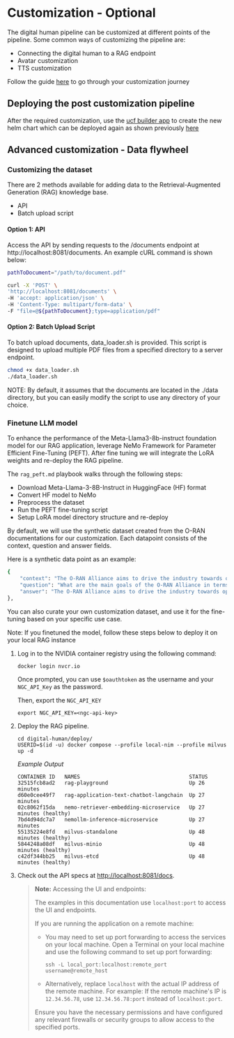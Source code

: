 # Customization - Optional

The digital human pipeline can be customized at different points of the pipeline. Some common ways of customizing the pipeline are:

* Connecting the digital human to a RAG endpoint
* Avatar customization
* TTS customization

Follow the guide [here](https://docs.nvidia.com/ace/latest/workflows/tokkio/text/Quickstart_Guide.html#customization) to go through your customization journey

## Deploying the post customization pipeline

After the required customization, use the [ucf builder app](https://docs.nvidia.com/ace/latest/workflows/tokkio/text/Quickstart_Guide.html#custom-app-deployment) to create the new helm chart which can be deployed again as shown previously [here](../deploy/) 


## Advanced customization - Data flywheel

### Customizing the dataset

There are 2 methods available for adding data to the Retrieval-Augmented Generation (RAG) knowledge base.

* API
* Batch upload script

#### Option 1: API
Access the API by sending requests to the /documents endpoint at http://localhost:8081/documents. An example cURL command is shown below:

```bash
pathToDocument="/path/to/document.pdf"

curl -X 'POST' \
'http://localhost:8081/documents' \
-H 'accept: application/json' \
-H 'Content-Type: multipart/form-data' \
-F "file=@${pathToDocument};type=application/pdf"
```

#### Option 2: Batch Upload Script
To batch upload documents, data_loader.sh is provided. This script is designed to upload multiple PDF files from a specified directory to a server endpoint. 

```bash
chmod +x data_loader.sh
./data_loader.sh
```

NOTE:  By default, it assumes that the documents are located in the ./data directory, but you can easily modify the script to use any directory of your choice.


### Finetune LLM model
To enhance the performance of the Meta-Llama3-8b-instruct foundation model for our RAG application, leverage NeMo Framework for Parameter Efficient Fine-Tuning (PEFT). After fine tuning we will integrate the LoRA weights and re-deploy the RAG pipeline.


The ```rag_peft.md``` playbook walks through the following steps:

* Download Meta-Llama-3-8B-Instruct in HuggingFace (HF) format
* Convert HF model to NeMo
* Preprocess the dataset
* Run the PEFT fine-tuning script
* Setup LoRA model directory structure and re-deploy


By default, we will use the synthetic dataset created from the O-RAN documentations for our customization. Each datapoint consists of the context, question and answer fields.


Here is a synthetic data point as an example:
```bash
{
    "context": "The O-RAN Alliance aims to drive the industry towards open, interoperable interfaces, and RAN virtualization. This approach allows operators to integrate hardware and software from multiple vendors, fostering competition and innovation. The O-RAN architecture leverages both Near-Real-Time and Non-Real-Time RICs to enable new use cases and improve RAN efficiency. The architecture also includes the O1, O2, and A1 interfaces, each serving different functions within the management and orchestration framework.",
    "question": "What are the main goals of the O-RAN Alliance in terms of industry direction?",
    "answer": "The O-RAN Alliance aims to drive the industry towards open, interoperable interfaces, and RAN virtualization, fostering competition and innovation."
},
```

You can also curate your own customization dataset, and use it for the fine-tuning based on your specific use case.

Note: If you finetuned the model, follow these steps below to deploy it on your local RAG instance


1. Log in to the NVIDIA container registry using the following command:

    ```console
    docker login nvcr.io
    ```

    Once prompted, you can use `$oauthtoken` as the username and your `NGC_API_Key` as the password.

    Then, export the `NGC_API_KEY`

   ```console
   export NGC_API_KEY=<ngc-api-key>
   ```

1. Deploy the RAG pipeline.

   ```console
   cd digital-human/deploy/
   USERID=$(id -u) docker compose --profile local-nim --profile milvus up -d
   ```

   <i>Example Output</i>

   ```console
   CONTAINER ID   NAMES                                   STATUS
   32515fcb8ad2   rag-playground                          Up 26 minutes
   d60e0cee49f7   rag-application-text-chatbot-langchain  Up 27 minutes
   02c8062f15da   nemo-retriever-embedding-microservice   Up 27 minutes (healthy)
   7bd4d94dc7a7   nemollm-inference-microservice          Up 27 minutes
   55135224e8fd   milvus-standalone                       Up 48 minutes (healthy)
   5844248a08df   milvus-minio                            Up 48 minutes (healthy)
   c42df344bb25   milvus-etcd                             Up 48 minutes (healthy)
   ```

1. Check out the API specs at <http://localhost:8081/docs>.

   > **Note:** Accessing the UI and endpoints: 
   >
   > The examples in this documentation use `localhost:port` to access the UI and endpoints.
   >
   > If you are running the application on a remote machine:
   >
   > - You may need to set up port forwarding to access the services on your local machine. Open a Terminal on your local machine and use the following command to set up port forwarding:
   >
   >   ```
   >   ssh -L local_port:localhost:remote_port username@remote_host
   >   ```
   >
   > - Alternatively, replace `localhost` with the actual IP address of the remote machine.
   >   For example: If the remote machine's IP is `12.34.56.78`, use `12.34.56.78:port` instead of `localhost:port`.
   >
   > Ensure you have the necessary permissions and have configured any relevant firewalls or security groups to allow access to the specified ports.

